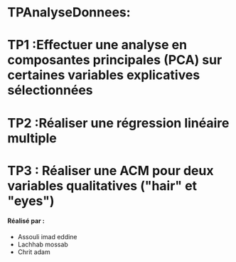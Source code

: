 # TPAnalyseDonnees: 
# TP1 :Effectuer une analyse en composantes principales (PCA) sur certaines variables explicatives sélectionnées
# TP2 :Réaliser une régression linéaire multiple 
# TP3 :  Réaliser une ACM pour deux variables qualitatives ("hair" et "eyes")
#### Réalisé par : 
- Assouli imad eddine
- Lachhab mossab
- Chrit adam
